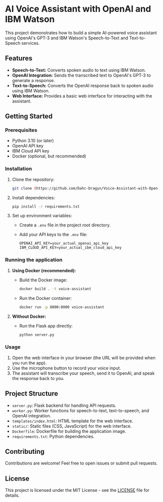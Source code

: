 # AI Voice Assistant with OpenAI and IBM Watson

This project demonstrates how to build a simple AI-powered voice assistant using OpenAI's GPT-3 and IBM Watson's Speech-to-Text and Text-to-Speech services.

## Features

*   **Speech-to-Text:** Converts spoken audio to text using IBM Watson.
*   **OpenAI Integration:** Sends the transcribed text to OpenAI's GPT-3 to generate a response.
*   **Text-to-Speech:** Converts the OpenAI response back to spoken audio using IBM Watson.
*   **Web Interface:** Provides a basic web interface for interacting with the assistant.

## Getting Started

### Prerequisites

*   Python 3.10 (or later)
*   OpenAI API key
*   IBM Cloud API key
*   Docker (optional, but recommended)

### Installation

1.  Clone the repository:

    ```bash
    git clone (https://github.com/Dahc-Dragyn/Voice-Assistant-with-OpenAI-s-GPT-3-and-IBM-Watson.git)
    ```

2.  Install dependencies:

    ```bash
    pip install -r requirements.txt
    ```

3.  Set up environment variables:

    *   Create a `.env` file in the project root directory.
    *   Add your API keys to the `.env` file:

        ```
        OPENAI_API_KEY=your_actual_openai_api_key
        IBM_CLOUD_API_KEY=your_actual_ibm_cloud_api_key
        ```

### Running the application

1.  **Using Docker (recommended):**

    *   Build the Docker image:

        ```bash
        docker build . -t voice-assistant
        ```

    *   Run the Docker container:

        ```bash
        docker run -p 8000:8000 voice-assistant
        ```

2.  **Without Docker:**

    *   Run the Flask app directly:

        ```bash
        python server.py
        ```

### Usage

1.  Open the web interface in your browser (the URL will be provided when you run the app).
2.  Use the microphone button to record your voice input.
3.  The assistant will transcribe your speech, send it to OpenAI, and speak the response back to you.

## Project Structure

*   `server.py`: Flask backend for handling API requests.
*   `worker.py`: Worker functions for speech-to-text, text-to-speech, and OpenAI integration.
*   `templates/index.html`: HTML template for the web interface.
*   `static/`: Static files (CSS, JavaScript) for the web interface.
*   `Dockerfile`: Dockerfile for building the application image.
*   `requirements.txt`: Python dependencies.

## Contributing

Contributions are welcome! Feel free to open issues or submit pull requests.

## License

This project is licensed under the MIT License - see the [LICENSE](LICENSE) file for details.
